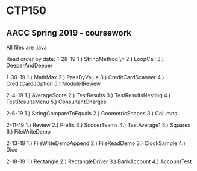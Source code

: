 # CTP150
AACC Spring 2019 - coursework
------------------------------

All files are .java

Read order by date: 
1-28-19
1.) StringMethod \n
2.) LoopCall
3.) DeeperAndDeeper

1-30-19
1.) MathMax
2.) PassByValue
3.) CreditCardScanner
4.) CreditCardJOption
5.) Module1Review

2-4-19
1.) AverageScore
2.) TestResults
3.) TestResultsNesting
4.) TestResultsMenu
5.) ConsultantCharges

2-6-19
1.) StringCompareToEquals
2.) GeometricShapes
3.) Columns

2-11-19
1.) Review
2.) Prefix
3.) SoccerTeams
4.) TestAverage1
5.) Squares
6.) FileWriteDemo

2-13-19
1.) FileWriteDemoAppend
2.) FileReadDemo
3.) ClockSample
4.) Dice

2-18-19
1.) Rectangle
2.) RectangleDriver
3.) BankAccount
4.) AccountTest
